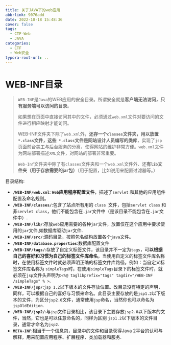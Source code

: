 ```yaml
---
title: 关于JAVA下的web应用
abbrlink: 9076add
date: 2022-10-18 15:48:36
cover: false
tags:
  - CTF-Web
  - JAVA
categories:
  - CTF
  - Web安全
typora-root-url: ..
---
```


# WEB-INF目录

>`WEB-INF`是`Java`的WEB应用的安全目录。所谓安全就是**客户端无法访问，只有服务端可以访问的目录**。
>
>如果想在页面中直接访问其中的文件，必须通过`web.xml`文件对要访问的文件进行相应映射才能访问。
>
>WEB-INF文件夹下除了`web.xml`外，**还存一个`classes`文件夹，用以放置 `*.class`文件，这些` *.class`文件是网站设计人员编写的类库**，实现了`jsp`页面前台美工与后台服务的分离，使得网站的维护非常方便。`web.xml`文件为网站部署描述`XML`文件，对网站的部署非常重要。
>
>`Web-Inf`文件夹中除了有`classes`文件夹和一个`web.xml`文件外、还**有`lib`文件夹（用于存放需要的jar包）**（用于配置，比如说用来配置过滤器等。）



目录结构:

- **`/WEB-INF/web.xml`**: **`Web`应用程序配置文件**，描述了`servlet` 和其他的应用组件配置及命名规则。
- **`/WEB-INF/classes/`**:包含了站点所有用的 `class `文件，包括`servlet class` 和非`servlet class`，他们不能包含在`.jar`文件中（是该目录不能包含在`.jar`文件中）.
- **`/WEB-INF/lib/`**:存放`web`应用需要的各种`jar`文件，放置仅在这个应用中要求使用的`jar`文件,如数据库驱动`jar`文件.
- **`/WEB-INF/src/`**:源码目录，按照包名结构放置各个`java`文件。
- **`/WEB-INF/database.properties`**:数据库配置文件
- **`/WEB-INF/tags/`**:存放了自定义标签文件，该目录并不一定为`tags`，可**以根据自己的喜好和习惯为自己的标签文件库命名**，当使用自定义的标签文件库名称时，在使用标签文件时就必须声明正确的标签文件库路径。例如：当自定义标签文件库名称为 `simpleTags`时，在使用`simpleTags`目录下的标签文件时，就必须在`jsp`文件头声明为:`<%@ taglibprefix="tags" tagdir="/WEB-INF /simpleTags" % >`.
- **`/WEB-INF/jsp/`**:`jsp 1.2`以下版本的文件存放位置。改目录没有特定的声明，同样，可以根据自己的喜好与习惯来命名。此目录主要存放的是`jsp1.2`以下版本的文件，为区分`jsp2.0`文件，通常使用`jsp`命名，当然你也可以命名为`jspOldEdition`.
- **`/WEB-INF/jsp2/`**:与`jsp`文件目录相比，该目录下主要存放`jsp2.0`以下版本的文件，当然，它也是可以任意命名的，同样为区别 `jsp1.2`以下版本的文件目录，通常才命名为`jsp2`.
- **`META-INF`**:相当于一个信息包，目录中的文件和目录获得Java 2平台的认可与解释，用来配置应用程序、扩展程序、类加载器和服务.







